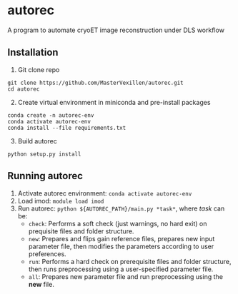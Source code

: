 # autorec
A program to automate cryoET image reconstruction under DLS workflow

## Installation

1. Git clone repo
```
git clone https://github.com/MasterVexillen/autorec.git
cd autorec
```

2. Create virtual environment in miniconda and pre-install packages
```
conda create -n autorec-env
conda activate autorec-env
conda install --file requirements.txt
```

3. Build autorec
```
python setup.py install
```

## Running autorec
1. Activate autorec environment: `conda activate autorec-env`
2. Load imod: `module load imod`
3. Run autorec: `python ${AUTOREC_PATH}/main.py *task*`, where *task* can be:
   * `check`: Performs a soft check (just warnings, no hard exit) on prequisite files and folder structure.
   * `new`: Prepares and flips gain reference files, prepares new input parameter file, then modifies the parameters according to user preferences.
   * `run`: Performs a hard check on prerequisite files and folder structure, then runs preprocessing using a user-specified parameter file.
   * `all`: Prepares new parameter file and run preprocessing using the **new** file.
